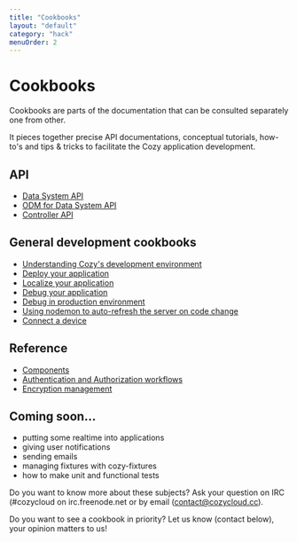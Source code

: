```yaml
---
title: "Cookbooks"
layout: "default"
category: "hack"
menuOrder: 2
---
```


# Cookbooks

Cookbooks are parts of the documentation that can be consulted separately one from other.

It pieces together precise API documentations, conceptual tutorials, how-to's and tips & tricks to facilitate the Cozy application development.


## API
* [Data System API](/hack/cookbooks/data-system.html)
* [ODM for Data System API](/hack/cookbooks/data-system-odm.html)
* [Controller API](/hack/cookbooks/controller.html)

## General development cookbooks
* [Understanding Cozy's development environment](/hack/cookbooks/understanding-dev-environment.html)
* [Deploy your application](/hack/cookbooks/deploy.html)
* [Localize your application](/hack/cookbooks/localization.html)
* [Debug your application](/hack/cookbooks/debugging.html)
* [Debug in production environment](/hack/cookbooks/debugging-production.html)
* [Using nodemon to auto-refresh the server on code change](/hack/cookbooks/nodemon-server-auto-refresh-on-change.html)
* [Connect a device](/hack/cookbooks/connect-a-device.html)

## Reference
* [Components](/hack/cookbooks/components.html)
* [Authentication and Authorization workflows](/hack/cookbooks/authentication-authorization-workflows.html)
* [Encryption management](/hack/cookbooks/encryption.html)

## Coming soon...

* putting some realtime into applications
* giving user notifications
* sending emails
* managing fixtures with cozy-fixtures
* how to make unit and functional tests

Do you want to know more about these subjects? Ask your question on IRC (#cozycloud on irc.freenode.net or by email (contact@cozycloud.cc).

Do you want to see a cookbook in priority? Let us know (contact below), your opinion matters to us!
